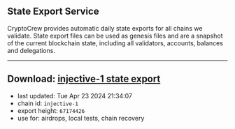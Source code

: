 ## State Export Service
CryptoCrew provides automatic daily state exports for all chains we validate. State export files can be used as genesis files and are a snapshot of the current blockchain state, including all validators, accounts, balances and delegations.

---
**Download: [injective-1 state export](https://dl-eu2.ccvalidators.com/SERVICE/injective/injective-1_export_67174426.json)**
---

- last updated: Tue Apr 23 2024 21:34:07
- chain id: `injective-1`
- export height: `67174426`
- use for: airdrops, local tests, chain recovery
